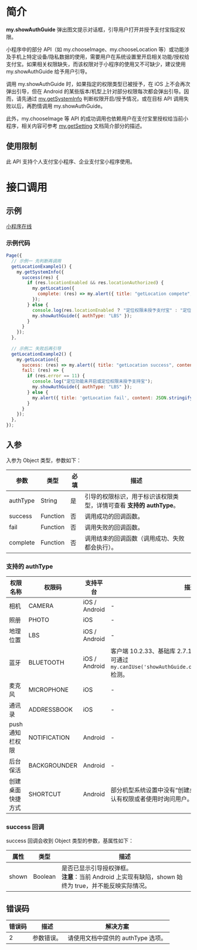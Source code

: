 # 简介

**my.showAuthGuide** 弹出图文提示对话框，引导用户打开并授予支付宝指定权限。

小程序中的部分 API（如 my.chooseImage、my.chooseLocation 等）或功能涉及手机上特定设备/隐私数据的使用，需要用户在系统设置里开启相关功能/授权给支付宝。如果相关权限缺失，而该权限对于小程序的使用又不可缺少，建议使用 my.showAuthGuide 给予用户引导。

调用 my.showAuthGuide 时，如果指定的权限类型已被授予，在 iOS 上不会再次弹出引导，但在 Android 的某些版本/机型上针对部分权限每次都会弹出引导。因而，请先通过 [my.getSystemInfo](https://opendocs.alipay.com/mini/api/system-info) 判断权限开启/授予情况，或在目标 API 调用失败以后，再酌情调用 my.showAuthGuide。

此外，my.chooseImage 等 API 的成功调用也依赖用户在支付宝里授权给当前小程序，相关内容可参考 [my.getSetting](https://opendocs.alipay.com/mini/api/xmk3ml) 文档简介部分的描述。

## 使用限制

此 API 支持个人支付宝小程序、企业支付宝小程序使用。

# 接口调用

## 示例

[小程序在线](https://opendocs.alipay.com/openbox/mini/opendocs/show-auth-guide?view=preview&defaultPage=pages/index/index&defaultOpenedFiles=pages/index/index&theme=light)


### 示例代码

```javascript
Page({
  // 示例一 先判断再调用
  getLocationExample1() {
    my.getSystemInfo({
      success(res) {
        if (res.locationEnabled && res.locationAuthorized) {
          my.getLocation({
            complete: (res) => my.alert({ title: "getLocation compete", content: JSON.stringify(res)}),
          });
        } else {
          console.log(res.locationEnabled ？ "定位权限未授予支付宝" : "定位功能未开启");
          my.showAuthGuide({ authType: "LBS" });
        }
      }
    });
  },
  
  // 示例二 失败后再引导
  getLocationExample2() {
    my.getLocation({
      success: (res) => my.alert({ title: "getLocation success", content: JSON.stringify(res) }),
      fail: (res) => {
        if (res.error == 11) {
          console.log("定位功能未开启或定位权限未授予支持宝");
          my.showAuthGuide({ authType: "LBS" });
        } else {
          my.alert({ title: 'getLocation fail', content: JSON.stringify(res) });
        }
      }
    });
  },
});
```

## 入参

入参为 Object 类型，参数如下：

| **参数** | **类型** | **必填** | **描述** |
| --- | --- | --- | --- |
| authType | String | 是 | 引导的权限标识，用于标识该权限类型，详情可查看 **支持的 authType**。 |
| success | Function | 否 | 调用成功的回调函数。 |
| fail | Function | 否 | 调用失败的回调函数。 |
| complete | Function | 否 | 调用结束的回调函数（调用成功、失败都会执行）。 |

### 支持的 authType

| **权限名称** | **权限码** | **支持平台** | **描述** |
| --- | --- | --- | --- |
| 相机 | CAMERA | iOS / Android | - |
| 照册 | PHOTO | iOS | - |
| 地理位置 | LBS | iOS / Android | - |
| 蓝牙 | BLUETOOTH | iOS / Android | 客户端 10.2.33、基础库 2.7.10 开始支持。<br />可通过 `my.canIUse('showAuthGuide.object.authType.BLUETOOTH')` 检测。 |
| 麦克风 | MICROPHONE | iOS | - |
| 通讯录 | ADDRESSBOOK | iOS | - |
| push 通知栏权限 | NOTIFICATION | Android | - |
| 后台保活 | BACKGROUNDER | Android | - |
| 创建桌面快捷方式 | SHORTCUT | Android | 部分机型系统设置中没有“创建桌面快捷方式”选项，一般为默认有权限或者使用时询问用户。 |

### success 回调

success 回调会收到 Object 类型的参数，基属性如下：

| **属性** | **类型** | **描述** |
| --- | --- | --- |
| shown | Boolean | 是否已显示引导授权弹框。<br>**注意**：当前 Android 上实现有缺陷，shown 始终为 true，并不能反映实际情况。 |

## 错误码
| **错误码** | **描述** | **解决方案** |
| --- | --- | --- |
| 2 | 参数错误。 | 请使用文档中提供的 authType 选项。 |
